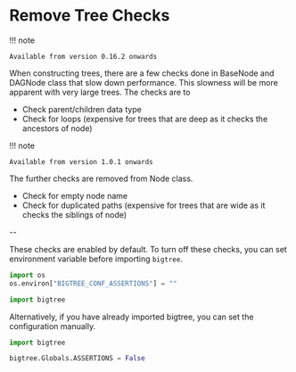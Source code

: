 # Remove Tree Checks

!!! note

    Available from version 0.16.2 onwards

When constructing trees, there are a few checks done in BaseNode and DAGNode class that slow down performance. This
slowness will be more apparent with very large trees. The checks are to

- Check parent/children data type
- Check for loops (expensive for trees that are deep as it checks the ancestors of node)

!!! note

    Available from version 1.0.1 onwards

The further checks are removed from Node class.

- Check for empty node name
- Check for duplicated paths (expensive for trees that are wide as it checks the siblings of node)

--

These checks are enabled by default. To turn off these checks, you can set environment variable before importing `bigtree`.

```python
import os
os.environ["BIGTREE_CONF_ASSERTIONS"] = ""

import bigtree
```

Alternatively, if you have already imported bigtree, you can set the configuration manually.

```python
import bigtree

bigtree.Globals.ASSERTIONS = False
```
